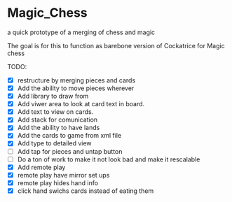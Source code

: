 # Magic_Chess
a quick prototype of a merging of chess and magic

The goal is for this to function as barebone version of Cockatrice for Magic chess

TODO:
  - [x] restructure by merging pieces and cards
  - [x] Add the ability to move pieces wherever
  - [x] Add library to draw from
  - [x] Add viwer area to look at card text in board.
  - [X] Add text to view on cards.
  - [X] Add stack for comunication
  - [X] Add the ability to have lands
  - [x] Add the cards to game from xml file
  - [x] Add type to detailed view
  - [ ] Add tap for pieces and untap button
  - [ ] Do a ton of work to make it not look bad and make it rescalable 
  - [x] Add remote play
  - [x] remote play have mirror set ups
  - [x] remote play hides hand info
  - [x] click hand swichs cards instead of eating them
